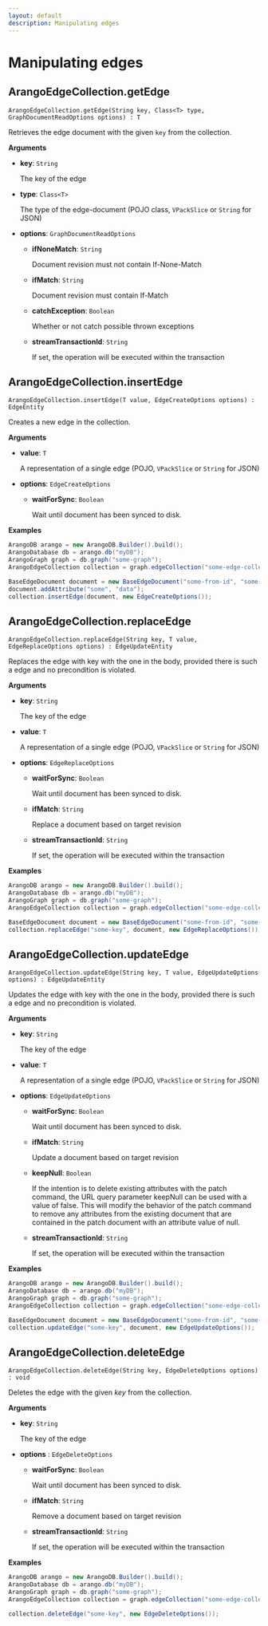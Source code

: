 ```yaml
---
layout: default
description: Manipulating edges
---
```

# Manipulating edges

## ArangoEdgeCollection.getEdge

`ArangoEdgeCollection.getEdge(String key, Class<T> type, GraphDocumentReadOptions options) : T`

Retrieves the edge document with the given `key` from the collection.

**Arguments**

- **key**: `String`

  The key of the edge

- **type**: `Class<T>`

  The type of the edge-document (POJO class, `VPackSlice` or `String` for JSON)

- **options**: `GraphDocumentReadOptions`

  - **ifNoneMatch**: `String`

    Document revision must not contain If-None-Match

  - **ifMatch**: `String`

    Document revision must contain If-Match

  - **catchException**: `Boolean`

    Whether or not catch possible thrown exceptions

  - **streamTransactionId**: `String`

    If set, the operation will be executed within the transaction

## ArangoEdgeCollection.insertEdge

`ArangoEdgeCollection.insertEdge(T value, EdgeCreateOptions options) : EdgeEntity`

Creates a new edge in the collection.

**Arguments**

- **value**: `T`

  A representation of a single edge (POJO, `VPackSlice` or `String` for JSON)

- **options**: `EdgeCreateOptions`

  - **waitForSync**: `Boolean`

    Wait until document has been synced to disk.

**Examples**

```Java
ArangoDB arango = new ArangoDB.Builder().build();
ArangoDatabase db = arango.db("myDB");
ArangoGraph graph = db.graph("some-graph");
ArangoEdgeCollection collection = graph.edgeCollection("some-edge-collection");

BaseEdgeDocument document = new BaseEdgeDocument("some-from-id", "some-to-id");
document.addAttribute("some", "data");
collection.insertEdge(document, new EdgeCreateOptions());
```

## ArangoEdgeCollection.replaceEdge

`ArangoEdgeCollection.replaceEdge(String key, T value, EdgeReplaceOptions options) : EdgeUpdateEntity`

Replaces the edge with key with the one in the body, provided there is such
a edge and no precondition is violated.

**Arguments**

- **key**: `String`

  The key of the edge

- **value**: `T`

  A representation of a single edge (POJO, `VPackSlice` or `String` for JSON)

- **options**: `EdgeReplaceOptions`

  - **waitForSync**: `Boolean`

    Wait until document has been synced to disk.

  - **ifMatch**: `String`

    Replace a document based on target revision

  - **streamTransactionId**: `String`

    If set, the operation will be executed within the transaction

**Examples**

```Java
ArangoDB arango = new ArangoDB.Builder().build();
ArangoDatabase db = arango.db("myDB");
ArangoGraph graph = db.graph("some-graph");
ArangoEdgeCollection collection = graph.edgeCollection("some-edge-collection");

BaseEdgeDocument document = new BaseEdgeDocument("some-from-id", "some-to-id");
collection.replaceEdge("some-key", document, new EdgeReplaceOptions());
```

## ArangoEdgeCollection.updateEdge

`ArangoEdgeCollection.updateEdge(String key, T value, EdgeUpdateOptions options) : EdgeUpdateEntity`

Updates the edge with key with the one in the body, provided there is such a
edge and no precondition is violated.

**Arguments**

- **key**: `String`

  The key of the edge

- **value**: `T`

  A representation of a single edge (POJO, `VPackSlice` or `String` for JSON)

- **options**: `EdgeUpdateOptions`

  - **waitForSync**: `Boolean`

    Wait until document has been synced to disk.

  - **ifMatch**: `String`

    Update a document based on target revision

  - **keepNull**: `Boolean`

    If the intention is to delete existing attributes with the patch command,
    the URL query parameter keepNull can be used with a value of false.
    This will modify the behavior of the patch command to remove any attributes
    from the existing document that are contained in the patch document with an
    attribute value of null.

  - **streamTransactionId**: `String`

    If set, the operation will be executed within the transaction

**Examples**

```Java
ArangoDB arango = new ArangoDB.Builder().build();
ArangoDatabase db = arango.db("myDB");
ArangoGraph graph = db.graph("some-graph");
ArangoEdgeCollection collection = graph.edgeCollection("some-edge-collection");

BaseEdgeDocument document = new BaseEdgeDocument("some-from-id", "some-to-id");
collection.updateEdge("some-key", document, new EdgeUpdateOptions());
```

## ArangoEdgeCollection.deleteEdge

`ArangoEdgeCollection.deleteEdge(String key, EdgeDeleteOptions options) : void`

Deletes the edge with the given _key_ from the collection.

**Arguments**

- **key**: `String`

  The key of the edge

- **options** : `EdgeDeleteOptions`

  - **waitForSync**: `Boolean`

    Wait until document has been synced to disk.

  - **ifMatch**: `String`

    Remove a document based on target revision

  - **streamTransactionId**: `String`

    If set, the operation will be executed within the transaction

**Examples**

```Java
ArangoDB arango = new ArangoDB.Builder().build();
ArangoDatabase db = arango.db("myDB");
ArangoGraph graph = db.graph("some-graph");
ArangoEdgeCollection collection = graph.edgeCollection("some-edge-collection");

collection.deleteEdge("some-key", new EdgeDeleteOptions());
```
